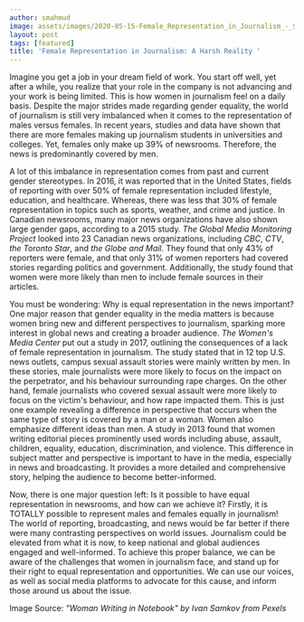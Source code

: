 ```yaml
---
author: smahmud
image: assets/images/2020-05-15-Female_Representation_in_Journalism_-_Sanaa_Mahmud_photo.jpg
layout: post
tags: [featured]
title: 'Female Representation in Journalism: A Harsh Reality '
---
```


Imagine you get a job in your dream field of work. You start off well,
yet after a while, you realize that your role in the company is not
advancing and your work is being limited. This is how women in
journalism feel on a daily basis. Despite the major strides made
regarding gender equality, the world of journalism is still very
imbalanced when it comes to the representation of males versus females.
In recent years, studies and data have shown that there are more females
making up journalism students in universities and colleges. Yet, females
only make up 39% of newsrooms. Therefore, the news is predominantly
covered by men. 

A lot of this imbalance in representation comes from past and current
gender stereotypes. In 2016, it was reported that in the United States,
fields of reporting with over 50% of female representation included
lifestyle, education, and healthcare. Whereas, there was less that 30%
of female representation in topics such as sports, weather, and crime
and justice. In Canadian newsrooms, many major news organizations have
also shown large gender gaps, according to a 2015 study. *The Global
Media Monitoring Project* looked into 23 Canadian news organizations,
including *CBC*, *CTV*, *the Toronto Star*, and *the Globe and Mail*.
They found that only 43% of reporters were female, and that only 31% of
women reporters had covered stories regarding politics and government.
Additionally, the study found that women were more likely than men to
include female sources in their articles. 

You must be wondering: Why is equal representation in the news
important? One major reason that gender equality in the media matters is
because women bring new and different perspectives to journalism,
sparking more interest in global news and creating a broader audience.
*The Women's Media Center* put out a study in 2017, outlining the
consequences of a lack of female representation in journalism. The study
stated that in 12 top U.S. news outlets, campus sexual assault stories
were mainly written by men. In these stories, male journalists were more
likely to focus on the impact on the perpetrator, and his behaviour
surrounding rape charges. On the other hand, female journalists who
covered sexual assault were more likely to focus on the victim's
behaviour, and how rape impacted them. This is just one example
revealing a difference in perspective that occurs when the same type of
story is covered by a man or a woman. Women also emphasize different
ideas than men. A study in 2013 found that women writing editorial
pieces prominently used words including abuse, assault, children,
equality, education, discrimination, and violence. This difference in
subject matter and perspective is important to have in the media,
especially in news and broadcasting. It provides a more detailed and
comprehensive story, helping the audience to become better-informed. 

Now, there is one major question left: Is it possible to have equal
representation in newsrooms, and how can we achieve it? Firstly, it is
TOTALLY possible to represent males and females equally in journalism!
The world of reporting, broadcasting, and news would be far better if
there were many contrasting perspectives on world issues. Journalism
could be elevated from what it is now, to keep national and global
audiences engaged and well-informed. To achieve this proper balance, we
can be aware of the challenges that women in journalism face, and stand
up for their right to equal representation and opportunities. We can use
our voices, as well as social media platforms to advocate for this
cause, and inform those around us about the issue. 

Image Source: *"Woman Writing in Notebook" by Ivan Samkov from Pexels*
